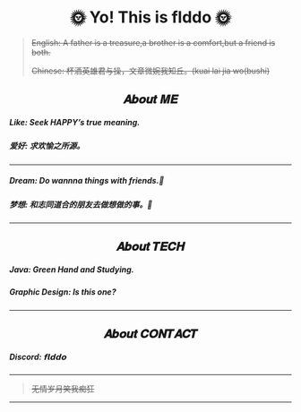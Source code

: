# <center>🌞 Yo! This is flddo 🌞</center>
>~~English: A father is a treasure,a brother is a comfort,but a friend is both.~~
>
>~~Chinese: 杯酒英雄君与操，文章微婉我知丘。(kuai lai jia wo(bushi)~~

## <center>𝑨𝒃𝒐𝒖𝒕 𝑴𝑬</center>

##### Like: Seek *HAPPY’s* true meaning.
##### 爱好: 求欢愉之所源。
------------
##### Dream: Do wannna things with friends.🙏
##### 梦想: 和志同道合的朋友去做想做的事。🙏
------------
## <center>𝑨𝒃𝒐𝒖𝒕 𝑻𝑬𝑪𝑯</center>
##### Java: Green Hand and Studying.
##### Graphic Design: Is this one?
------------
## <center>𝑨𝒃𝒐𝒖𝒕 𝑪𝑶𝑵𝑻𝑨𝑪𝑻</center>
##### Discord: 𝗳𝗹𝗱𝗱𝗼 
------------
>~~无情岁月笑我痴狂~~

------------
